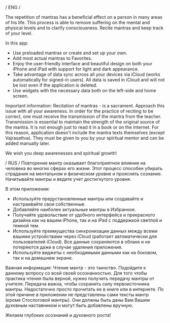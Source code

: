 / ENG /

The repetition of mantras has a beneficial effect on a person in many areas of his life. This process is able to remove suffering on the mental and physical levels and to clarify consciousness.
Recite mantras and keep track of your level.

In this app:
- Use preloaded mantras or create and set up your own.
- Add most actual mantras to Favorites.
- Enjoy the user-friendly interface and beautiful design on both your iPhone and iPad with support for light and dark appearance.
- Take advantage of data sync across all your devices via iCloud (works automatically for signed-in users). All data is saved in iCloud and will not be lost even if the application is deleted.
- Use widgets with the necessary data both on the left-side and home screen.

Important information:
Recitation of mantras - is a sacrament. Approach this issue with all your awareness.
In order for the practice of reciting to be correct, one must receive the transmission of the mantra from the teacher. Transmission is essential to maintain the strength of the original source of the mantra. It is not enough just to read it in a book or on the Internet.
For this reason, application doesn't include the mantra texts themselves (except Vajrasattva). They must be given to you by your spiritual mentor and can be added manually later.

We wish you deep awarenesses and spiritual growth!

/ RUS /
Повторение мантр оказывает благоприятное влияние на человека во многих сферах его жизни. Этот процесс способен убирать страдания на ментальном и физическом уровне и прояснять сознание.
Начитывайте мантры и ведите учет достигнутого уровня.

В этом приложении:
- Используйте предустановленные мантры или создавайте и настраивайте свои собственные.
- Добавляйте наиболее актуальные мантры в Избранное.
- Получайте удовольствие от удобного интерфейса и прекрасного дизайна как на вашем iPhone, так и на iPad с поддержкой светлой и темной тем.
- Используйте преимущества синхронизации данных между всеми вашими устройствами через iCloud (работает автоматически для пользователей iCloud). Все данные сохраняются в облаке и не потеряются даже в случае удаления приложения.
- Используйте виджеты с необходимыми данными как на боковом, так и на домашнем экране.

Важная информация:
Чтение мантр - это таинство. Подойдите к данному вопросу со всей своей осознанностью.
Для того чтобы практика чтения была верной, нужно получить передачу мантры от учителя. Передача важна, чтобы сохранить силу первоисточника мантры. Недостаточно просто прочитать ее в книге или в интернете.
По этой причине в приложении не представлены сами тексты мантр (кроме Стослоговой мантры). Они должны быть даны Вам Вашим духовным наставником и могут быть добавлены вручную.

Желаем глубоких осознаний и духовного роста!
